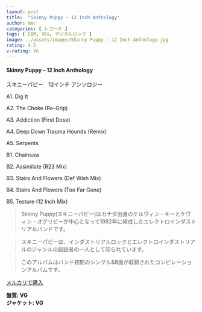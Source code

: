 ```yaml
---
layout: post
title:  "Skinny Puppy – 12 Inch Anthology"
author: mmr
categories: [ レコード ]
tags: [ EBM, 90s, デジタルロック ]
image: ../assets/images/Skinny Puppy – 12 Inch Anthology.jpg
rating: 4.5
v-rating: VG
---
```


#### Skinny Puppy – 12 Inch Anthology

スキニーパピー　12インチ アンソロジー

A1. Dig It

A2. The Choke (Re-Grip)

A3. Addiction (First Dose)

A4. Deep Down Trauma Hounds (Remix)

A5. Serpents

B1. Chainsaw

B2. Assimilate (R23 Mix)

B3. Stairs And Flowers (Def Wish Mix)

B4. Stairs And Flowers (Too Far Gone)

B5. Testure (12 Inch Mix)

> Skinny Puppy(スキニーパピー)はカナダ出身のケルヴィン・キーとケヴィン・オグリビーが中心となって1982年に結成したエレクトロインダストリアルバンドです。

> スキニーパピーは、インダストリアルロックとエレクトロインダストリアルのジャンルの創設者の一人として知られています。

> このアルバムはバンド初期のシングル&B面が収録されたコンピレーションアルバムです。

[メルカリで購入](https://jp.mercari.com/item/m35594422931)

<div class="mt-4 mb-4 d-flex align-items-center">
<strong class="mr-1">盤質: VG</strong>
</div>
<div class="mt-4 mb-4 d-flex align-items-center">
<strong class="mr-1">ジャケット: VG</strong>
</div>
